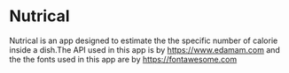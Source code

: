 # Nutrical
Nutrical is an app designed to estimate the the specific number of calorie inside a dish.The API used in this app is by https://www.edamam.com and the the fonts used in this app are by https://fontawesome.com
